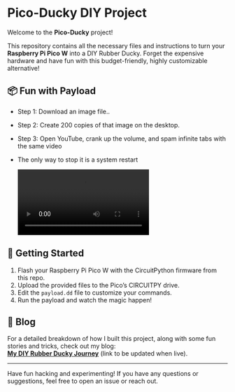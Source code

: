 # Pico-Ducky DIY Project

Welcome to the **Pico-Ducky** project! 

This repository contains all the necessary files and instructions to turn your **Raspberry Pi Pico W** into a DIY Rubber Ducky. Forget the expensive hardware and have fun with this budget-friendly, highly customizable alternative!

## 📦 Fun with Payload
- Step 1: Download an image file..
- Step 2: Create 200 copies of that image on the desktop.
- Step 3: Open YouTube, crank up the volume, and spam infinite tabs with the same video
- The only way to stop it is a system restart

  ![Watch the video](myPayladTest.mov)
  

## 🚀 Getting Started
1. Flash your Raspberry Pi Pico W with the CircuitPython firmware from this repo.
2. Upload the provided files to the Pico’s CIRCUITPY drive.
3. Edit the `payload.dd` file to customize your commands.
4. Run the payload and watch the magic happen!

## 📄 Blog
For a detailed breakdown of how I built this project, along with some fun stories and tricks, check out my blog:  
**[My DIY Rubber Ducky Journey](#)** (link to be updated when live).

---

Have fun hacking and experimenting! If you have any questions or suggestions, feel free to open an issue or reach out. 


